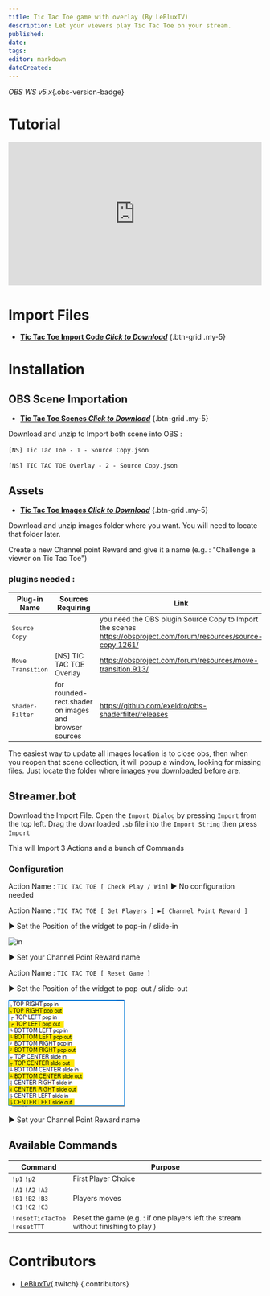 ```yaml
---
title: Tic Tac Toe game with overlay (By LeBluxTV)
description: Let your viewers play Tic Tac Toe on your stream.
published: 
date: 
tags: 
editor: markdown
dateCreated: 
---
```


*OBS WS v5.x*{.obs-version-badge} 

# Tutorial

<iframe src="https://www.youtube.com/embed/EcXJQUF649g " title="YouTube video player" frameborder="0" allow="accelerometer; autoplay; clipboard-write; encrypted-media; gyroscope; picture-in-picture; fullscreen" allow fullscreen style="border: none; max-width: 100%; width: 100%; aspect-ratio: 16/9;"></iframe>

# Import Files 
- [<i class="mdi mdi-file-download"></i> **Tic Tac Toe Import Code *Click to Download***](/assets/tic-tac-toe/files/Tic_Tac_Toe_Mini_Game_Streamer.Bot_Actions.sb)
{.btn-grid .my-5}

# Installation

## OBS Scene Importation
- [<i class="mdi mdi-folder-download"></i> **Tic Tac Toe Scenes *Click to Download***](/assets/tic-tac-toe/files/Tic_Tac_Toe_SOURCE_COPY_LeBluxTV.zip)
{.btn-grid .my-5}

Download and unzip to Import both scene into OBS : 

`[NS] Tic Tac Toe - 1 - Source Copy.json` 

`[NS] TIC TAC TOE Overlay - 2 - Source Copy.json`

## Assets
- [<i class="mdi mdi-folder-download"></i> **Tic Tac Toe Images *Click to Download***](/assets/tic-tac-toe/files/Tic_Tac_Toe_IMAGES_LeBluxTV.zip)
{.btn-grid .my-5}

Download and unzip images folder where you want. You will need to locate that folder later.

Create a new Channel point Reward and give it a name (e.g. : "Challenge a viewer on Tic Tac Toe")

### plugins needed : 
|Plug-in Name|Sources Requiring|Link|
|---|---|---|
|`Source Copy`||you need the OBS plugin Source Copy to Import the scenes https://obsproject.com/forum/resources/source-copy.1261/ |
|`Move Transition`|[NS] TIC TAC TOE Overlay|https://obsproject.com/forum/resources/move-transition.913/|
|`Shader-Filter`|for rounded-rect.shader on images and browser sources|https://github.com/exeldro/obs-shaderfilter/releases|

The easiest way to update all images location is to close obs, then when you reopen that scene collection, it will popup a window, looking for missing files. 
Just locate the folder where images you downloaded before are. 

## Streamer.bot 

Download the Import File. 
Open the `Import Dialog` by pressing `Import` from the top left. 
Drag the downloaded `.sb` file into the `Import String` then press `Import`

This will Import 3 Actions and a bunch of Commands

### Configuration 

Action Name : `TIC TAC TOE [ Check Play / Win]` ► No configuration needed

Action Name : `TIC TAC TOE [ Get Players ] ►[ Channel Point Reward ]` 

► Set the Position of the widget to pop-in / slide-in 

![in](/assets/tic-tac-toe/files/tuto_-_Action_'TIC_TAC_TOE_[_Get_Players_]_►_[_Channel_Point_Reward_]'_SET_POSITION_img.png)

► Set your Channel Point Reward name 

Action Name : `TIC TAC TOE [ Reset Game ]` 

► Set the Position of the widget to pop-out / slide-out

![out](/assets/tic-tac-toe/files/tuto_-_Action_'TIC_TAC_TOE_[_Reset_Game_]'_SET_POSITION_img.png)

► Set your Channel Point Reward name

## Available Commands

|Command|Purpose|
|---|---|
|`!p1` `!p2` | First Player Choice |
|`!A1` `!A2` `!A3`<br>`!B1` `!B2` `!B3`<br>`!C1` `!C2` `!C3`| Players moves |
|`!resetTicTacToe`<br>`!resetTTT`| Reset the game (e.g. : if one players left the stream without finishing to play )|

# Contributors
 - [LeBluxTv](https://www.twitch.tv/LeBluxTV){.twitch}
 {.contributors}
